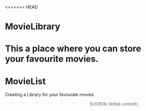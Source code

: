 <<<<<<< HEAD
# MovieLibrary
This a place where you can store your favourite movies.
=======
# MovieList
Creating a Library for your favourate movies
>>>>>>> 5c0351b (Initial commit)
